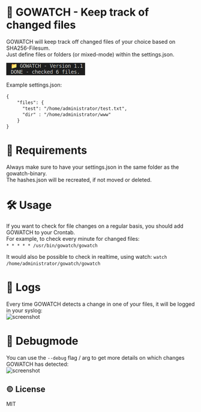 # 📁 GOWATCH - Keep track of changed files 
GOWATCH will keep track off changed files of your choice based on SHA256-Filesum.  
Just define files or folders (or mixed-mode) within the settings.json.
   
![screenshot](screenshot.png?raw=true)
  
Example settings.json:
```
{
    "files": {
      "test": "/home/administrator/test.txt",
      "dir" : "/home/administrator/www"
    }
}
```
  
# 📃 Requirements
Always make sure to have your settings.json in the same folder as the gowatch-binary.  
The hashes.json will be recreated, if not moved or deleted.
  
  
# 🛠️ Usage
If you want to check for file changes on a regular basis, you should add GOWATCH to your Crontab.  
For example, to check every minute for changed files:  
```* * * * * /usr/bin/gowatch/gowatch```
  
It would also be possible to check in realtime, using watch:
```watch /home/administrator/gowatch/gowatch```
  
# 📝 Logs
Every time GOWATCH detects a change in one of your files, it will be logged in your syslog:  
![screenshot](log.png?raw=true)
  
# 💭 Debugmode
You can use the ```--debug``` flag / arg to get more details on which changes GOWATCH has detected:  
![screenshot](debug.png?raw=true)
  
## © License
MIT